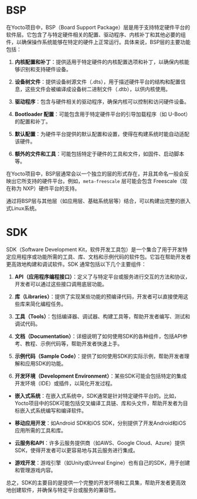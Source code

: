 # BSP
在Yocto项目中，BSP（Board Support Package）层是用于支持特定硬件平台的软件层。它包含了与特定硬件相关的配置、驱动程序、内核补丁和其他必要的组件，以确保操作系统能够在特定的硬件上正常运行。具体来说，BSP层的主要功能包括：

1. **内核配置和补丁**：提供适用于特定硬件的内核配置选项和补丁，以确保内核能够识别和支持硬件设备。
   
2. **设备树文件**：提供设备树源文件（.dts），用于描述硬件平台的结构和配置信息，这些文件会被编译成设备树二进制文件（.dtb），以供内核使用。

3. **驱动程序**：包含与硬件相关的驱动程序，确保内核可以控制和访问硬件设备。

4. **Bootloader 配置**：可能包含用于特定硬件平台的引导加载程序（如 U-Boot）的配置和补丁。

5. **默认配置**：为硬件平台提供的默认配置和设置，使得在构建系统时能自动适配该硬件。

6. **额外的文件和工具**：可能包括特定于硬件的工具和文件，如固件、启动脚本等。

在Yocto项目中，BSP层通常会以一个独立的层的形式存在，并且其命名一般会反映出它所支持的硬件平台。例如，`meta-freescale` 层可能会包含 Freescale（现在称为 NXP）硬件平台的支持。

通过将BSP层与其他层（如应用层、基础系统层等）结合，可以构建出完整的嵌入式Linux系统。

# SDK
SDK（Software Development Kit，软件开发工具包）是一个集合了用于开发特定应用程序或功能所需的工具、库、文档和示例代码的软件包。它旨在帮助开发者更高效地构建和调试软件。SDK 通常包括以下几个主要组件：

1. **API（应用程序编程接口）**：定义了与特定平台或服务进行交互的方法和协议，开发者可以通过这些接口调用底层功能。

2. **库（Libraries）**：提供了实现某些功能的预编译代码，开发者可以直接使用这些库来简化编程任务。

3. **工具（Tools）**：包括编译器、调试器、构建工具等，帮助开发者编写、测试和调试代码。

4. **文档（Documentation）**：详细说明了如何使用SDK的各种组件，包括API参考、教程、示例代码等，帮助开发者快速上手。

5. **示例代码（Sample Code）**：提供了如何使用SDK的实际示例，帮助开发者理解和应用SDK的功能。

6. **开发环境（Development Environment）**：某些SDK可能会包括特定的集成开发环境（IDE）或插件，以简化开发过程。

- **嵌入式系统**：在嵌入式系统中，SDK通常是针对特定硬件平台的。比如，Yocto项目中的SDK可能包括交叉编译工具链、库和头文件，帮助开发者为目标嵌入式系统编写和编译软件。

- **移动应用开发**：如Android SDK和iOS SDK，分别提供了开发Android和iOS应用所需的工具和库。

- **云服务和API**：许多云服务提供商（如AWS、Google Cloud、Azure）提供SDK，使得开发者可以更容易地与其云服务进行集成。

- **游戏开发**：游戏引擎（如Unity或Unreal Engine）也有自己的SDK，用于创建和管理游戏内容。

总之，SDK的主要目的是提供一个完整的开发环境和工具集，帮助开发者更高效地创建软件，并确保与特定平台或服务的兼容性。